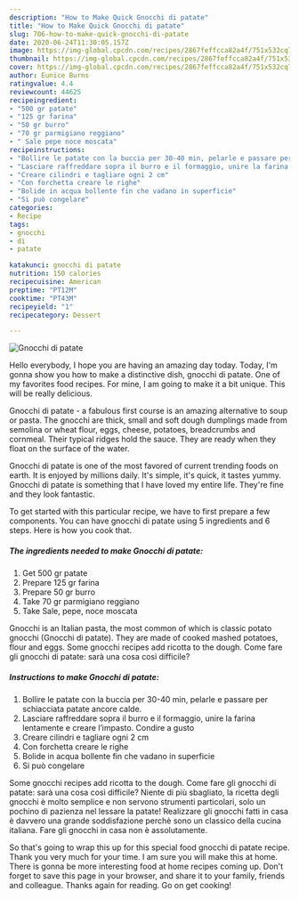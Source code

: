 ```yaml
---
description: "How to Make Quick Gnocchi di patate"
title: "How to Make Quick Gnocchi di patate"
slug: 706-how-to-make-quick-gnocchi-di-patate
date: 2020-06-24T11:30:05.157Z
image: https://img-global.cpcdn.com/recipes/2867feffcca82a4f/751x532cq70/gnocchi-di-patate-recipe-main-photo.jpg
thumbnail: https://img-global.cpcdn.com/recipes/2867feffcca82a4f/751x532cq70/gnocchi-di-patate-recipe-main-photo.jpg
cover: https://img-global.cpcdn.com/recipes/2867feffcca82a4f/751x532cq70/gnocchi-di-patate-recipe-main-photo.jpg
author: Eunice Burns
ratingvalue: 4.4
reviewcount: 44625
recipeingredient:
- "500 gr patate"
- "125 gr farina"
- "50 gr burro"
- "70 gr parmigiano reggiano"
- " Sale pepe noce moscata"
recipeinstructions:
- "Bollire le patate con la buccia per 30-40 min, pelarle e passare per schiacciata patate ancore calde."
- "Lasciare raffreddare sopra il burro e il formaggio, unire la farina lentamente e creare l’impasto. Condire a gusto"
- "Creare cilindri e tagliare ogni 2 cm"
- "Con forchetta creare le righe"
- "Bolide in acqua bollente fin che vadano in superficie"
- "Si può congelare"
categories:
- Recipe
tags:
- gnocchi
- di
- patate

katakunci: gnocchi di patate 
nutrition: 150 calories
recipecuisine: American
preptime: "PT12M"
cooktime: "PT43M"
recipeyield: "1"
recipecategory: Dessert

---
```



![Gnocchi di patate](https://img-global.cpcdn.com/recipes/2867feffcca82a4f/751x532cq70/gnocchi-di-patate-recipe-main-photo.jpg)

Hello everybody, I hope you are having an amazing day today. Today, I'm gonna show you how to make a distinctive dish, gnocchi di patate. One of my favorites food recipes. For mine, I am going to make it a bit unique. This will be really delicious.

Gnocchi di patate - a fabulous first course is an amazing alternative to soup or pasta. The gnocchi are thick, small and soft dough dumplings made from semolina or wheat flour, eggs, cheese, potatoes, breadcrumbs and cornmeal. Their typical ridges hold the sauce. They are ready when they float on the surface of the water.

Gnocchi di patate is one of the most favored of current trending foods on earth. It is enjoyed by millions daily. It's simple, it's quick, it tastes yummy. Gnocchi di patate is something that I have loved my entire life. They're fine and they look fantastic.


To get started with this particular recipe, we have to first prepare a few components. You can have gnocchi di patate using 5 ingredients and 6 steps. Here is how you cook that.

<!--inarticleads1-->

##### The ingredients needed to make Gnocchi di patate:

1. Get 500 gr patate
1. Prepare 125 gr farina
1. Prepare 50 gr burro
1. Take 70 gr parmigiano reggiano
1. Take  Sale, pepe, noce moscata


Gnocchi is an Italian pasta, the most common of which is classic potato gnocchi (Gnocchi di patate). They are made of cooked mashed potatoes, flour and eggs. Some gnocchi recipes add ricotta to the dough. Come fare gli gnocchi di patate: sarà una cosa così difficile? 

<!--inarticleads2-->

##### Instructions to make Gnocchi di patate:

1. Bollire le patate con la buccia per 30-40 min, pelarle e passare per schiacciata patate ancore calde.
1. Lasciare raffreddare sopra il burro e il formaggio, unire la farina lentamente e creare l’impasto. Condire a gusto
1. Creare cilindri e tagliare ogni 2 cm
1. Con forchetta creare le righe
1. Bolide in acqua bollente fin che vadano in superficie
1. Si può congelare


Some gnocchi recipes add ricotta to the dough. Come fare gli gnocchi di patate: sarà una cosa così difficile? Niente di più sbagliato, la ricetta degli gnocchi è molto semplice e non servono strumenti particolari, solo un pochino di pazienza nel lessare la patate! Realizzare gli gnocchi fatti in casa è davvero una grande soddisfazione perchè sono un classico della cucina italiana. Fare gli gnocchi in casa non è assolutamente. 

So that's going to wrap this up for this special food gnocchi di patate recipe. Thank you very much for your time. I am sure you will make this at home. There is gonna be more interesting food at home recipes coming up. Don't forget to save this page in your browser, and share it to your family, friends and colleague. Thanks again for reading. Go on get cooking!
